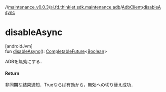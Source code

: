 //[maintenance_v0.0.3](../../../index.md)/[ai.fd.thinklet.sdk.maintenance.adb](../index.md)/[AdbClient](index.md)/[disableAsync](disable-async.md)

# disableAsync

[androidJvm]\
fun [disableAsync](disable-async.md)(): [CompletableFuture](https://developer.android.com/reference/kotlin/java/util/concurrent/CompletableFuture.html)&lt;[Boolean](https://kotlinlang.org/api/latest/jvm/stdlib/kotlin/-boolean/index.html)&gt;

ADBを無効にする．

#### Return

非同期な結果通知．Trueならば有効から，無効への切り替え成功．
